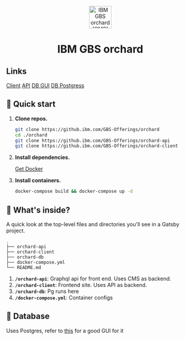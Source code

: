 <p align="center">
  <a href="https://orchard-navigator.w3bmix.ibm.com/">
    <img alt="IBM GBS orchard [CMS]" src="https://orchard-navigator.w3bmix.ibm.com/static/favicon.png" width="60" />
  </a>
</p>
<h1 align="center">
  IBM GBS orchard
</h1>


## Links 

[Client](localhost:7000)
[API](localhost:7001/graphql)
[DB GUI](localhost:7036)
[DB Postgress](postgresql://user:password@localhost:5436/orchard)

## 🚀 Quick start

1.  **Clone repos.**

    ```sh 
    git clone https://github.ibm.com/GBS-Offerings/orchard
    cd ./orchard
    git clone https://github.ibm.com/GBS-Offerings/orchard-api
    git clone https://github.ibm.com/GBS-Offerings/orchard-client
    ```

2.  **Install dependencies.**

    [Get Docker](https://www.docker.com/products/docker-desktop)
 
3.  **Install containers.**

    ```sh 
    docker-compose build && docker-compose up -d
    ```


## 🧐 What's inside?

A quick look at the top-level files and directories you'll see in a Gatsby project.

    .
    ├── orchard-api
    ├── orchard-client
    ├── orchard-db
    ├── docker-compose.yml 
    └── README.md

  1.  **`/orchard-api`**: Graphql api for front end. Uses CMS as backend.
  2.  **`/orchard-client`**: Frontend site. Uses API as backend.
  3.  **`/orchard-db`**: Pg runs here 
  4.  **`/docker-compose.yml`**: Container configs


## 💫 Database

Uses Postgres, refer to [this](https://github.ibm.com/GBS-Design/onboarding-dev/blob/master/docs/databases.md#postgres) for a good GUI for it
